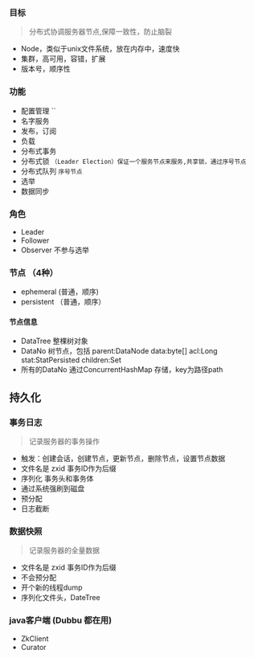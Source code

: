 ### 目标
> 分布式协调服务器节点,保障一致性，防止脑裂
* Node，类似于unix文件系统，放在内存中，速度快
* 集群，高可用，容错，扩展
* 版本号，顺序性


### 功能
* 配置管理   ``
* 名字服务
* 发布，订阅
* 负载
* 分布式事务
* 分布式锁 `（Leader Election）保证一个服务节点来服务,共享锁，通过序号节点`
* 分布式队列 `序号节点`
* 选举
* 数据同步

### 角色
* Leader
* Follower
* Observer 不参与选举

### 节点 （4种）
* ephemeral (普通，顺序)
* persistent （普通，顺序）

#### 节点信息
* DataTree 整棵树对象
* DataNo 树节点，包括 parent:DataNode data:byte[] acl:Long stat:StatPersisted children:Set<String>
* 所有的DataNo 通过ConcurrentHashMap 存储，key为路径path

## 持久化
### 事务日志
> 记录服务器的事务操作
* 触发：创建会话，创建节点，更新节点，删除节点，设置节点数据
* 文件名是 zxid 事务ID作为后缀
* 序列化 事务头和事务体
* 通过系统强刷到磁盘
* 预分配
* 日志截断

### 数据快照
> 记录服务器的全量数据
* 文件名是 zxid 事务ID作为后缀
* 不会预分配
* 开个新的线程dump
* 序列化文件头，DateTree

### java客户端 (Dubbu 都在用)
* ZkClient
* Curator